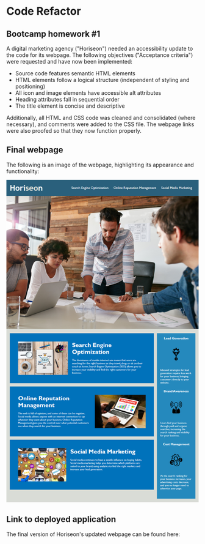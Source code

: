 # Code Refactor

## Bootcamp homework #1

A digital marketing agency ("Horiseon") needed an accessibility update to the code for its webpage. The following objectives ("Acceptance criteria") were requested and have now been implemented:

- Source code features semantic HTML elements
- HTML elements follow a logical structure (independent of styling and positioning)
- All icon and image elements have accessible alt attributes
- Heading attributes fall in sequential order
- The title element is concise and descriptive

Additionally, all HTML and CSS code was cleaned and consolidated (where necessary), and comments were added to the CSS file. The webpage links were also proofed so that they now function properly.

## Final webpage

The following is an image of the webpage, highlighting its appearance and functionality:

![The Horiseon webpage. The screenshot mirrors the original as all edits were made to existing code. This image includes: a navigation bar, now with working links; a header image; and cards with text and images at the bottom of the page.](./assets/images/Horiseon-webpage.png)

## Link to deployed application

The final version of Horiseon's updated webpage can be found here:
